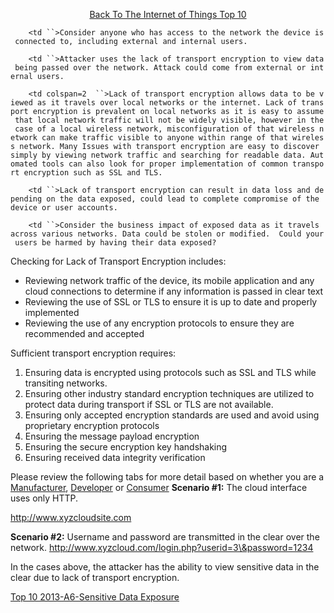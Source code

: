 <center>

[Back To The Internet of Things
Top 10](https://www.owasp.org/index.php/OWASP_Internet_of_Things_Project#tab=Top_10_IoT_Vulnerabilities__282014_29)

</center>

`    <td ``>Consider anyone who has access to the network the device is connected to, including external and internal users.`

</td>

`    <td ``>Attacker uses the lack of transport encryption to view data being passed over the network. Attack could come from external or internal users.`

</td>

`    <td colspan=2  ``>Lack of transport encryption allows data to be viewed as it travels over local networks or the internet. Lack of transport encryption is prevalent on local networks as it is easy to assume that local network traffic will not be widely visible, however in the case of a local wireless network, misconfiguration of that wireless network can make traffic visible to anyone within range of that wireless network. Many Issues with transport encryption are easy to discover simply by viewing network traffic and searching for readable data. Automated tools can also look for proper implementation of common transport encryption such as SSL and TLS.`

</td>

`    <td ``>Lack of transport encryption can result in data loss and depending on the data exposed, could lead to complete compromise of the device or user accounts.`

</td>

`    <td ``>Consider the business impact of exposed data as it travels across various networks. Data could be stolen or modified.  Could your users be harmed by having their data exposed?`

</td>

Checking for Lack of Transport Encryption includes:

  - Reviewing network traffic of the device, its mobile application and
    any cloud connections to determine if any information is passed in
    clear text
  - Reviewing the use of SSL or TLS to ensure it is up to date and
    properly implemented
  - Reviewing the use of any encryption protocols to ensure they are
    recommended and accepted

Sufficient transport encryption requires:

1.  Ensuring data is encrypted using protocols such as SSL and TLS while
    transiting networks.
2.  Ensuring other industry standard encryption techniques are utilized
    to protect data during transport if SSL or TLS are not available.
3.  Ensuring only accepted encryption standards are used and avoid using
    proprietary encryption protocols
4.  Ensuring the message payload encryption
5.  Ensuring the secure encryption key handshaking
6.  Ensuring received data integrity verification

Please review the following tabs for more detail based on whether you
are a
[Manufacturer](https://www.owasp.org/index.php/OWASP_Internet_of_Things_Top_Ten_Project#tab=Manufacturers),
[Developer](https://www.owasp.org/index.php/OWASP_Internet_of_Things_Top_Ten_Project#tab=Developers)
or
[Consumer](https://www.owasp.org/index.php/OWASP_Internet_of_Things_Top_Ten_Project#tab=Consumers)
 **Scenario \#1:** The cloud interface uses only HTTP.

<span style="color:red;"> http://www.xyzcloudsite.com

</span> **Scenario \#2:** Username and password are transmitted in the
clear over the network. <span style="color:red;">
http://www.xyzcloud.com/login.php?userid=3\&password=1234

</span> In the cases above, the attacker has the ability to view
sensitive data in the clear due to lack of transport encryption.

[Top 10 2013-A6-Sensitive Data
Exposure](https://www.owasp.org/index.php/Top_10_2013-A6-Sensitive_Data_Exposure)